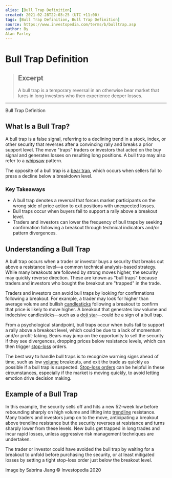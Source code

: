 ```yaml
---
alias: [Bull Trap Definition]
created: 2021-02-28T22:03:25 (UTC +11:00)
tags: [Bull Trap Definition, Bull Trap Definition]
source: https://www.investopedia.com/terms/b/bulltrap.asp
author: By
Alan Farley
---
```


# Bull Trap Definition

> ## Excerpt
> A bull trap is a temporary reversal in an otherwise bear market that lures in long investors who then experience deeper losses.

---

Bull Trap Definition
## What Is a Bull Trap?

A bull trap is a false signal, referring to a declining trend in a stock, index, or other security that reverses after a convincing rally and breaks a prior support level. The move "traps" traders or investors that acted on the buy signal and generates losses on resulting long positions. A bull trap may also refer to a [whipsaw](https://www.investopedia.com/terms/w/whipsaw.asp) pattern.

The opposite of a bull trap is a [bear trap](https://www.investopedia.com/terms/b/beartrap.asp), which occurs when sellers fail to press a decline below a breakdown level.

### Key Takeaways

-   A bull trap denotes a reversal that forces market participants on the wrong side of price action to exit positions with unexpected losses.
-   Bull traps occur when buyers fail to support a rally above a breakout level.
-   Traders and investors can lower the frequency of bull traps by seeking confirmation following a breakout through technical indicators and/or pattern divergences.

## Understanding a Bull Trap

A bull trap occurs when a trader or investor buys a security that breaks out above a resistance level—a common technical analysis-based strategy. While many breakouts are followed by strong moves higher, the security may quickly reverse direction. These are known as "bull traps" because traders and investors who bought the breakout are "trapped" in the trade.

Traders and investors can avoid bull traps by looking for confirmations following a breakout. For example, a trader may look for higher than average volume and bullish [candlesticks](https://www.investopedia.com/terms/c/candlestick.asp) following a breakout to confirm that price is likely to move higher. A breakout that generates low volume and indecisive candlesticks—such as a [doji star](https://www.investopedia.com/terms/d/doji.asp)—could be a sign of a bull trap.

From a psychological standpoint, bull traps occur when bulls fail to support a rally above a breakout level, which could be due to a lack of momentum and/or profit-taking. Bears may jump on the opportunity to sell the security if they see divergences, dropping prices below resistance levels, which can then trigger [stop-loss](https://www.investopedia.com/terms/s/stop-lossorder.asp) orders.

The best way to handle bull traps is to recognize warning signs ahead of time, such as low [volume](https://www.investopedia.com/terms/v/volume.asp) breakouts, and exit the trade as quickly as possible if a bull trap is suspected. [Stop-loss orders](https://www.investopedia.com/terms/s/stop-lossorder.asp) can be helpful in these circumstances, especially if the market is moving quickly, to avoid letting emotion drive decision making.

## Example of a Bull Trap

In this example, the security sells off and hits a new 52-week low before rebounding sharply on high volume and lifting into [trendline](https://www.investopedia.com/terms/t/trendline.asp) resistance. Many traders and investors jump on to the move, anticipating a breakout above trendline resistance but the security reverses at resistance and turns sharply lower from these levels. New bulls get trapped in long trades and incur rapid losses, unless aggressive risk management techniques are undertaken.

The trader or investor could have avoided the bull trap by waiting for a breakout to unfold before purchasing the security, or at least mitigated losses by setting a tight stop-loss order just below the breakout level.

Image by Sabrina Jiang © Investopedia 2020
